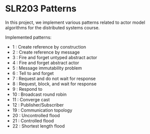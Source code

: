 # SLR203 Patterns

In this project, we implement various patterns related to actor model algorithms for the distributed systems course.

Implemented patterns: 
- 1 : Create reference by construction
- 2 : Create reference by message
- 3 : Fire and forget untyped abstract actor
- 4 : Fire and forget abstract actor
- 5 : Message immutability problem
- 6 : Tell to and forget
- 7 : Request and do not wait for response
- 8 : Request, block, and wait for response
- 9 : Respond to
- 10 : Broadcast round robin
- 11 : Converge cast
- 12 : Publisher/Subscriber
- 19 : Communication topology
- 20 : Uncontrolled flood
- 21 : Controlled flood
- 22 : Shortest length flood
